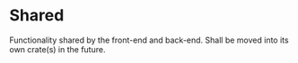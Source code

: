 # Shared

Functionality shared by the front-end and back-end. Shall be moved into its own crate(s) in the future.
